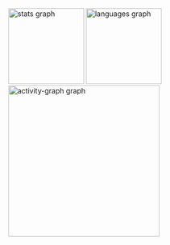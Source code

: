 <h2 align="left"></h2>

###

<div align="left">
  <img src="https://github-readme-stats.vercel.app/api?username=eudesdgomes&hide_title=false&hide_rank=false&show_icons=true&include_all_commits=true&count_private=true&disable_animations=false&theme=gruvbox_light&locale=en&hide_border=false&order=1" height="150" alt="stats graph"  />
  <img src="https://github-readme-stats.vercel.app/api/top-langs?username=eudesdgomes&locale=en&hide_title=false&layout=compact&card_width=320&langs_count=5&theme=gruvbox_light&hide_border=false&order=2" height="150" alt="languages graph"  />
  <img src="https://github-readme-activity-graph.vercel.app/graph?username=eudesdgomes&radius=16&theme=gruvbox&area=true&order=5" height="300" alt="activity-graph graph"  />
</div>

###
